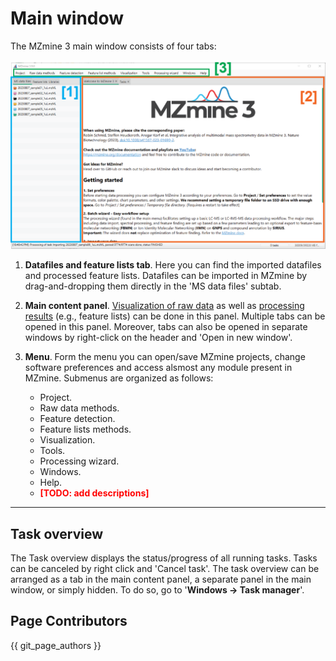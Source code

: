 # Main window

The MZmine 3 main window consists of four tabs:

![Main window](img/main_window.png)

1.  **Datafiles and feature lists tab**. Here you can find the imported datafiles and
    processed feature lists. Datafiles can be imported in MZmine by drag-and-dropping them directly in the 'MS data files' subtab.

2.  **Main content panel**. [Visualization of raw data](../data_visualization/index.md) as well as [processing results](output.md) (e.g., feature lists) can be done in this panel. Multiple tabs can be opened in this panel. Moreover, tabs can also be opened in separate windows by right-click on the header and 'Open in new window'.

3.  **Menu**. Form the menu you can open/save MZmine projects, change software preferences and access alsmost any module present in MZmine. Submenus are organized as follows:

    - Project.
    - Raw data methods.
    - Feature detection.
    - Feature lists methods.
    - Visualization.
    - Tools.
    - Processing wizard.
    - Windows.
    - Help.
    - <span style="color:red">**[TODO: add descriptions]**</span>

    [//]: # "TODO after Menu cleanup"

---

## Task overview

The Task overview displays the status/progress of all running tasks. Tasks can be canceled by right click and 'Cancel task'. The task overview can be arranged as a tab in the main content panel, a separate panel in the main window, or simply hidden. To do so, go to '**Windows → Task manager**'.

## Page Contributors

{{ git_page_authors }}
